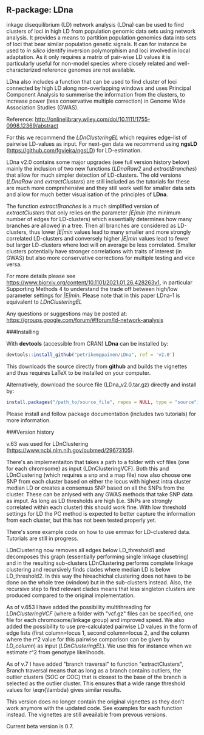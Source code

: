 R-package: LDna
-------------
inkage disequilibrium (LD) network analysis (LDna) can be used to find clusters of loci in high LD from population genomic data sets using network analysis. It provides a means to partition population genomics data into sets of loci that bear similar population genetic signals. It can for instance be used to *in silico* identify inversion polymorphism and loci involved in local adaptation. As it only requires a matrix of pair-wise LD values it is particularly useful for non-model species where closely related and well-characterized reference genomes are not available.

LDna also includes a function that can be used to find cluster of loci connected by high LD along non-overlapping windows and uses Principal Component Analysis to summerise the information from the clusters, to increase power (less conservative multiple correction) in Genome Wide Association Studies (GWAS).

Reference: http://onlinelibrary.wiley.com/doi/10.1111/1755-0998.12369/abstract

For this we recommend the *LDnClusteringEL* which requires edge-list of pairwise LD-values as input. For next-gen data we recommend using **ngsLD** (https://github.com/fgvieira/ngsLD) for LD-estimation.

LDna v2.0 contains some major upgrades (see full version history below) mainly the inclusion of two new functions (*LDnaRaw2* and *extractBranches*) that allow for much simpler detection of LD-clusters. The old versions (*LDnaRaw* and *extractClusters*) are still included as the tutorials for these are much more comprehensive and they still work well for smaller data sets and allow for much better visualisation of the principles of **LDna**.

The function *extractBranches* is a much simplified version of *extractClusters* that only relies on the parameter *|E|min* (the minimum number of edges for LD-clusters) which essentially determines how many branches are allowed in a tree. Then all branches are considered as LD-clusters, thus lower *|E|min* values lead to many smaller and more strongly correlated LD-clusters and conversely higher *|E|min* values lead to fewer but larger LD-clusters where loci will on average be less correlated. Smaller clusters potentially have stronger correlations with traits of interest (in GWAS) but also more conservative corrections for multiple testing and vice versa.

For more details please see https://www.biorxiv.org/content/10.1101/2021.01.26.428263v1, in particular Supporting Methods 4 to understand the trade off between high/low parameter settings for *|E|min*. Please note that in this paper LDna-1 is equivalent to *LDnClusteringEL*

Any questions or suggestions may be posted at: https://groups.google.com/forum/#!forum/ld-network-analysis

###Installing

With **devtools** (accessible from CRAN) **LDna** can be installed by:
```r
devtools::install_github("petrikemppainen/LDna", ref = 'v2.0')
```
This downloads the source directly from **github** and builds the vignettes and thus requires LaTeX to be installed on your computer.

Alternatively, download the source file (LDna_v2.0.tar.gz) directly and install by:
```r
install.packages("/path_to/source_file", repos = NULL, type = "source")
```
Please install and follow package documentation (includes two tutorials) for more information.

###Version history



v.63 was used for LDnClustering (https://www.ncbi.nlm.nih.gov/pubmed/29673105).

There's an implementaiton that takes a path to a folder with vcf files (one for each chromsome) as input (LDnClusteringVCF). Both this and LDnClustering (which requires a snp and a map file) now also choose one SNP from each cluster based on either the locus with highest intra cluster median LD or creates a consensus SNP based on all the SNPs from the cluster. These can be anlysed with any GWAS methods that take SNP data as imput. As long as LD thresholds are high (i.e. SNPs are strongly correlated within each cluster) this should work fine. With low threshold settings for LD the PC method is expected to better capture the information from each cluster, but this has not been tested properly yet.

There's some example code on how to use emmax for LD-clustered data. Tutorials are still in progress. 

LDnClustering now removes all edges below LD_threshold1 and decomposes this graph (essentially performing single linkage clusetring) and in the resulting sub-clusters LDnClustering performs complete linkage clustering and recursively finds clades where median LD is below LD_threshold2. In this way the hireachichal clustering does not have to be done on the whole tree (window) but in the sub-clusters instead. Also, the recursive step to find relevant clades means that less singleton clusters are produced compared to the original implementation.

As of v.653 I have added the possibility multithreading for *LDnClusteringVCF* (where a folder with "vcf.gz" files can be specified, one file for each chromosome/linkage group) and improved speed. We also added the possibility to use pre-calculated pairwise LD values in the form of edge lists (first column=locus 1, second column=locus 2, and the column where the  r^2 value for this pairwise comparison can be given by *LD_column*) as input (*LDnClusteringEL*). We use this for instance when we estimate r^2 from genotype likelihoods.

As of v.7 I have added "branch traversal" to function "extractClusters", Branch traversal means that as long as a branch contains outliers, the outlier clusters (SOC or COC) that is closest to the base of the branch is selected as the outlier cluster. This ensures that a wide range threshold values for \eqn{\lambda} gives similar results. 

This version does no longer contain the original vignettes as they don't work anymore with the updated code. See examples for each function instead. The vignettes are still aveailable from prevous versions.

Current beta version is 0.7.
